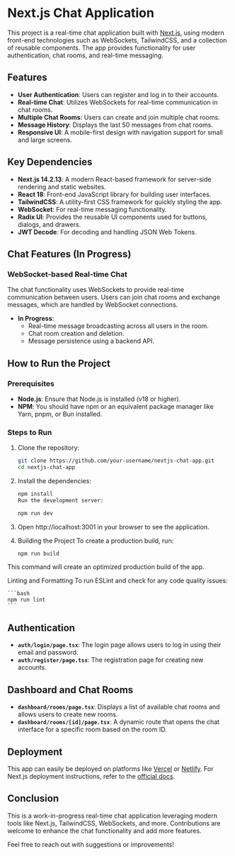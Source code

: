 # Next.js Chat Application

This project is a real-time chat application built with [Next.js](https://nextjs.org), using modern front-end technologies such as WebSockets, TailwindCSS, and a collection of reusable components. The app provides functionality for user authentication, chat rooms, and real-time messaging.

## Features

- **User Authentication**: Users can register and log in to their accounts.
- **Real-time Chat**: Utilizes WebSockets for real-time communication in chat rooms.
- **Multiple Chat Rooms**: Users can create and join multiple chat rooms.
- **Message History**: Displays the last 50 messages from chat rooms.
- **Responsive UI**: A mobile-first design with navigation support for small and large screens.

## Key Dependencies

- **Next.js 14.2.13**: A modern React-based framework for server-side rendering and static websites.
- **React 18**: Front-end JavaScript library for building user interfaces.
- **TailwindCSS**: A utility-first CSS framework for quickly styling the app.
- **WebSocket**: For real-time messaging functionality.
- **Radix UI**: Provides the reusable UI components used for buttons, dialogs, and drawers.
- **JWT Decode**: For decoding and handling JSON Web Tokens.

## Chat Features (In Progress)

### WebSocket-based Real-time Chat

The chat functionality uses WebSockets to provide real-time communication between users. Users can join chat rooms and exchange messages, which are handled by WebSocket connections.

- **In Progress**:
  - Real-time message broadcasting across all users in the room.
  - Chat room creation and deletion.
  - Message persistence using a backend API.

## How to Run the Project

### Prerequisites

- **Node.js**: Ensure that Node.js is installed (v18 or higher).
- **NPM**: You should have npm or an equivalent package manager like Yarn, pnpm, or Bun installed.

### Steps to Run

1. Clone the repository:

   ```bash
   git clone https://github.com/your-username/nextjs-chat-app.git
   cd nextjs-chat-app
   ```

2. Install the dependencies:

    ```bash
    npm install
    Run the development server:
    ```

    ```bash
    npm run dev
    ```

3. Open http://localhost:3001 in your browser to see the application.

4. Building the Project
    To create a production build, run:

    ```bash
    npm run build
    ```
This command will create an optimized production build of the app.

Linting and Formatting
To run ESLint and check for any code quality issues:

    ```bash
    npm run lint
    ```

## Authentication

- **`auth/login/page.tsx`**: The login page allows users to log in using their email and password.
- **`auth/register/page.tsx`**: The registration page for creating new accounts.

## Dashboard and Chat Rooms

- **`dashboard/rooms/page.tsx`**: Displays a list of available chat rooms and allows users to create new rooms.
- **`dashboard/rooms/[id]/page.tsx`**: A dynamic route that opens the chat interface for a specific room based on the room ID.

## Deployment

This app can easily be deployed on platforms like [Vercel](https://vercel.com) or [Netlify](https://netlify.com). For Next.js deployment instructions, refer to the [official docs](https://nextjs.org/docs/app/building-your-application/deploying).

## Conclusion

This is a work-in-progress real-time chat application leveraging modern tools like Next.js, TailwindCSS, WebSockets, and more. Contributions are welcome to enhance the chat functionality and add more features.

Feel free to reach out with suggestions or improvements!
